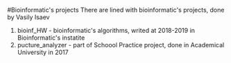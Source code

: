 #Bioinformatic's projects
There are lined with bioinformatic's projects, done by Vasily Isaev
1. bioinf_HW - bioinformatic's algorithms, writed at 2018-2019 in Bioinformatic's instatite
2. pucture_analyzer - part of Schoool Practice project, done in Academical University in 2017
